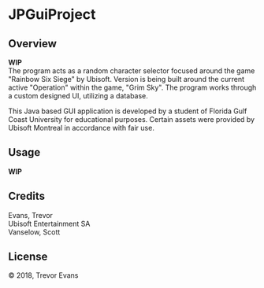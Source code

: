 # JPGuiProject  

## Overview  
**WIP**  
The program acts as a random character selector focused around the game "Rainbow Six Siege" by Ubisoft. Version is being built around the current active "Operation" within the game, "Grim Sky". The program works through a custom designed UI, utilizing a database.

This Java based GUI application is developed by a student of Florida Gulf Coast University for educational purposes. Certain assets were provided by Ubisoft Montreal in accordance with fair use.

## Usage 
**WIP**  

## Credits  
Evans, Trevor  
Ubisoft Entertainment SA   
Vanselow, Scott

## License
© 2018, Trevor Evans
